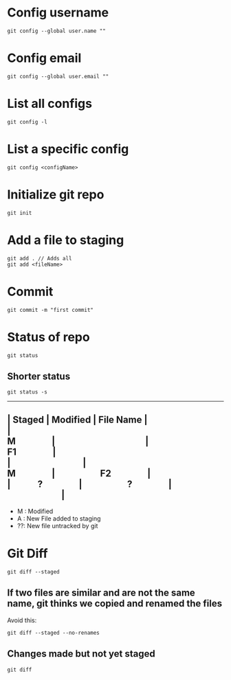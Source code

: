 # Config username
```git
git config --global user.name "" 
```
# Config email
```
git config --global user.email "" 
```
# List all configs
```
git config -l
```

# List a specific config
```
git config <configName>
```

# Initialize git repo
```
git init
```

# Add a file to staging
```
git add . // Adds all
git add <fileName>
```

# Commit
```
git commit -m "first commit"
```
# Status of repo
```
git status
```
## Shorter status
```
git status -s
```
 _________________________________  
 | Staged | Modified | File Name |  
 |   M    |          |     F1    |  
 |        |     M    |     F2    |  
 |   ?    |     ?    |           |  
 ---------------------------------  
 - M : Modified
 - A : New File added to staging
 - ??: New file untracked by git

# Git Diff 
 ```
 git diff --staged
 ```
  ## If two files are similar and are not the same name, git thinks we copied and renamed the files
 Avoid this:
 ```
 git diff --staged --no-renames
 ```
 ## Changes made but not yet staged
 ```
 git diff
 ```
